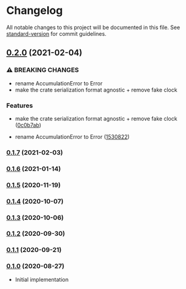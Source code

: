 # Changelog

All notable changes to this project will be documented in this file. See [standard-version](https://github.com/conventional-changelog/standard-version) for commit guidelines.

## [0.2.0](https://github.com/maidsafe/bls_signature_aggregator/compare/v0.1.7...v0.2.0) (2021-02-04)


### ⚠ BREAKING CHANGES

* rename AccumulationError to Error
* make the crate serialization format agnostic + remove fake clock

### Features

* make the crate serialization format agnostic + remove fake clock ([0c0b7ab](https://github.com/maidsafe/bls_signature_aggregator/commit/0c0b7ab96bfae28381109ce8ba83a13483db54ee))


* rename AccumulationError to Error ([1530822](https://github.com/maidsafe/bls_signature_aggregator/commit/1530822e4410849e93ce1b9d3e4f81d56f6d2551))

### [0.1.7](https://github.com/maidsafe/bls_signature_aggregator/compare/v0.1.6...v0.1.7) (2021-02-03)

### [0.1.6](https://github.com/maidsafe/bls_signature_aggregator/compare/v0.1.5...v0.1.6) (2021-01-14)

### [0.1.5](https://github.com/maidsafe/bls_signature_aggregator/compare/v0.1.4...v0.1.5) (2020-11-19)

### [0.1.4](https://github.com/maidsafe/bls_signature_aggregator/compare/v0.1.3...v0.1.4) (2020-10-07)

### [0.1.3](https://github.com/maidsafe/bls_signature_aggregator/compare/v0.1.2...v0.1.3) (2020-10-06)

### [0.1.2](https://github.com/maidsafe/bls_signature_aggregator/compare/v0.1.1...v0.1.2) (2020-09-30)

### [0.1.1](https://github.com/maidsafe/bls_signature_aggregator/compare/v0.1.0...v0.1.1) (2020-09-21)

### [0.1.0](https://github.com/maidsafe/bls_signature_aggregator/compare/v0.1.0...v0.1.0) (2020-08-27)
* Initial implementation
